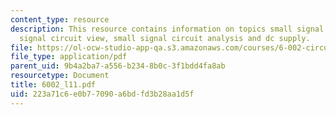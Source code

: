 ```yaml
---
content_type: resource
description: This resource contains information on topics small signal notation, small
  signal circuit view, small signal circuit analysis and dc supply.
file: https://ol-ocw-studio-app-qa.s3.amazonaws.com/courses/6-002-circuits-and-electronics-spring-2007/223a71c6e0b77090a6bdfd3b28aa1d5f_6002_l11.pdf
file_type: application/pdf
parent_uid: 9b4a2ba7-a556-b234-8b0c-3f1bdd4fa8ab
resourcetype: Document
title: 6002_l11.pdf
uid: 223a71c6-e0b7-7090-a6bd-fd3b28aa1d5f
---
```

